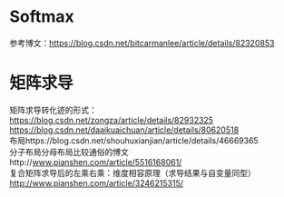 # Softmax
参考博文：https://blog.csdn.net/bitcarmanlee/article/details/82320853

# 矩阵求导
矩阵求导转化迹的形式： https://blog.csdn.net/zongza/article/details/82932325
https://blog.csdn.net/daaikuaichuan/article/details/80620518  
布局https://blog.csdn.net/shouhuxianjian/article/details/46669365  
分子布局分母布局比较通俗的博文http://www.pianshen.com/article/5516168061/  
复合矩阵求导后的左乘右乘：维度相容原理（求导结果与自变量同型）http://www.pianshen.com/article/3246215315/
